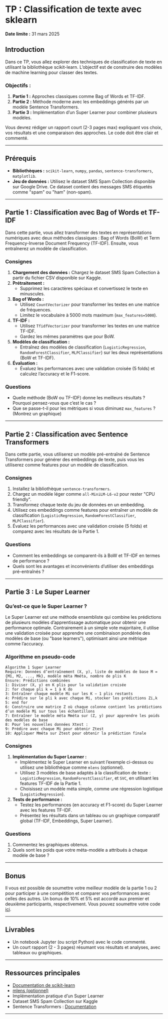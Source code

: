 # TP : Classification de texte avec sklearn

**Date limite :** 31 mars 2025

## Introduction

Dans ce TP, vous allez explorer des techniques de classification de texte en utilisant la bibliothèque scikit-learn. L’objectif est de construire des modèles de machine learning pour classer des textes. 

### Objectifs :
1. **Partie 1 :** Approches classiques comme Bag of Words et TF-IDF.
2. **Partie 2 :** Méthode moderne avec les embeddings générés par un modèle Sentence Transformers.
3. **Partie 3 :** Implémentation d’un Super Learner pour combiner plusieurs modèles.

Vous devrez rédiger un rapport court (2-3 pages max) expliquant vos choix, vos résultats et une comparaison des approches. Le code doit être clair et commenté.

---

## Prérequis

- **Bibliothèques :** `scikit-learn`, `numpy`, `pandas`, `sentence-transformers`, `matplotlib`.
- **Jeu de données :** Utilisez le dataset SMS Spam Collection disponible sur Google Drive. Ce dataset contient des messages SMS étiquetés comme "spam" ou "ham" (non-spam).

---

## Partie 1 : Classification avec Bag of Words et TF-IDF

Dans cette partie, vous allez transformer des textes en représentations numériques avec deux méthodes classiques : Bag of Words (BoW) et Term Frequency-Inverse Document Frequency (TF-IDF). Ensuite, vous entraînerez un modèle de classification.

### Consignes
1. **Chargement des données :** Chargez le dataset SMS Spam Collection à partir du fichier CSV disponible sur Kaggle.
2. **Prétraitement :**
    - Supprimez les caractères spéciaux et convertissez le texte en minuscules.
3. **Bag of Words :**
    - Utilisez `CountVectorizer` pour transformer les textes en une matrice de fréquences.
    - Limitez le vocabulaire à 5000 mots maximum (`max_features=5000`).
4. **TF-IDF :**
    - Utilisez `TfidfVectorizer` pour transformer les textes en une matrice TF-IDF.
    - Gardez les mêmes paramètres que pour BoW.
5. **Modèles de classification :**
    - Entraînez des modèles de classification (`LogisticRegression`, `RandomForestClassifier`, `MLPClassifier`) sur les deux représentations (BoW et TF-IDF).
6. **Évaluation :**
    - Évaluez les performances avec une validation croisée (5 folds) et calculez l’accuracy et le F1-score.

### Questions
- Quelle méthode (BoW ou TF-IDF) donne les meilleurs résultats ? Pourquoi pensez-vous que c’est le cas ?
- Que se passe-t-il pour les métriques si vous diminuez `max_features` ? (Montrez un graphique)

---

## Partie 2 : Classification avec Sentence Transformers

Dans cette partie, vous utiliserez un modèle pré-entraîné de Sentence Transformers pour générer des embeddings de texte, puis vous les utiliserez comme features pour un modèle de classification.

### Consignes
1. Installez la bibliothèque `sentence-transformers`.
2. Chargez un modèle léger comme `all-MiniLM-L6-v2` pour rester "CPU friendly".
3. Transformez chaque texte du jeu de données en un embedding.
4. Utilisez ces embeddings comme features pour entraîner un modèle de classification (`LogisticRegression`, `RandomForestClassifier`, `MLPClassifier`).
5. Évaluez les performances avec une validation croisée (5 folds) et comparez avec les résultats de la Partie 1.

### Questions
- Comment les embeddings se comparent-ils à BoW et TF-IDF en termes de performance ?
- Quels sont les avantages et inconvénients d’utiliser des embeddings pré-entraînés ?

---

## Partie 3 : Le Super Learner

### Qu’est-ce que le Super Learner ?
Le Super Learner est une méthode ensembliste qui combine les prédictions de plusieurs modèles d’apprentissage automatique pour obtenir une performance optimale. Contrairement à un simple vote majoritaire, il utilise une validation croisée pour apprendre une combinaison pondérée des modèles de base (ou "base learners"), optimisant ainsi une métrique comme l’accuracy.

### Algorithme en pseudo-code
```plaintext
Algorithm 1 Super Learner
Require: Données d’entraînement (X, y), liste de modèles de base M = {M1, M2, ..., Mk}, modèle méta Mméta, nombre de plis K
Ensure: Prédictions combinées
1: Diviser (X, y) en K plis pour la validation croisée
2: for chaque pli k = 1 à K do
3: Entraîner chaque modèle Mi sur les K − 1 plis restants
4: Prédire sur le pli k avec chaque Mi, stocker les prédictions Zi,k
5: end for
6: Construire une matrice Z où chaque colonne contient les prédictions d’un modèle Mi sur tous les échantillons
7: Entraîner le modèle méta Mméta sur (Z, y) pour apprendre les poids des modèles de base
8: Pour les nouvelles données Xtest :
9: Prédire avec chaque Mi pour obtenir Ztest
10: Appliquer Mméta sur Ztest pour obtenir la prédiction finale
```

### Consignes
1. **Implémentation du Super Learner :**
    - Implémentez le Super Learner en suivant l’exemple ci-dessus ou utilisez une bibliothèque comme `mlens` (optionnel).
    - Utilisez 3 modèles de base adaptés à la classification de texte : `LogisticRegression`, `RandomForestClassifier`, et `SVC`, en utilisant les features TF-IDF de la Partie 1.
    - Choisissez un modèle méta simple, comme une régression logistique (`LogisticRegression`).
2. **Tests de performance :**
    - Testez les performances (en accuracy et F1-score) du Super Learner avec les features TF-IDF.
    - Présentez les résultats dans un tableau ou un graphique comparatif global (TF-IDF, Embeddings, Super Learner).

### Questions
1. Commentez les graphiques obtenus.
2. Quels sont les poids que votre méta-modèle a attribués à chaque modèle de base ?

---

## Bonus

Il vous est possible de soumettre votre meilleur modèle de la partie 1 ou 2 pour participer à une compétition et comparer vos performances avec celles des autres. Un bonus de 10% et 5% est accordé aux premier et deuxième participants, respectivement. Vous pouvez soumettre votre code [ici](#).

---

## Livrables

- Un notebook Jupyter (ou script Python) avec le code commenté.
- Un court rapport (2 - 3 pages) résumant vos résultats et analyses, avec tableaux ou graphiques.

---

## Ressources principales

- [Documentation de scikit-learn](https://scikit-learn.org/)
- [mlens (optionnel)](https://mlens.readthedocs.io/)
- Implémentation pratique d’un Super Learner
- Dataset SMS Spam Collection sur Kaggle
- Sentence Transformers : [Documentation](https://www.sbert.net/)

---